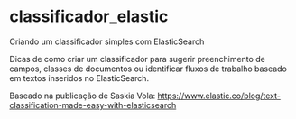 # classificador_elastic
Criando um classificador simples com ElasticSearch

Dicas de como criar um classificador para sugerir preenchimento de campos, classes de documentos ou identificar fluxos de trabalho baseado em textos inseridos no ElasticSearch.

Baseado na publicação de Saskia Vola: https://www.elastic.co/blog/text-classification-made-easy-with-elasticsearch
